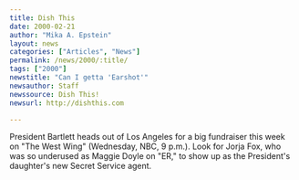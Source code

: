 ```yaml
---
title: Dish This
date: 2000-02-21
author: "Mika A. Epstein"
layout: news
categories: ["Articles", "News"]
permalink: /news/2000/:title/
tags: ["2000"]
newstitle: "Can I getta 'Earshot'"
newsauthor: Staff
newssource: Dish This!
newsurl: http://dishthis.com

---
```

President Bartlett heads out of Los Angeles for a big fundraiser this week on "The West Wing" (Wednesday, NBC, 9 p.m.). Look for Jorja Fox, who was so underused as Maggie Doyle on "ER," to show up as the President's daughter's new Secret Service agent.

